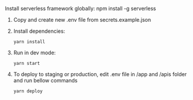 Install serverless framework globally: npm install -g serverless

1. Copy and create new .env file from secrets.example.json
2. Install dependencies: 
    ```
    yarn install
    ```
3. Run in dev mode:
    ```
    yarn start
    ```
4. To deploy to staging or production, edit .env file in /app and /apis folder and run bellow commands

    ```
    yarn deploy
    ```
